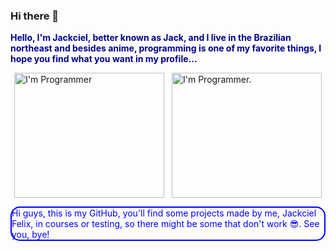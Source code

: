 ### Hi there 👋

<p style="color: darkblue; font-weight: bold">Hello, I'm Jackciel, better known as Jack, and I live in the Brazilian northeast and besides anime, programming is one of my favorite things, I hope you find what you want in my profile...</p>

<div style="display: flex; flex-direction: row; justify-content: space-around;">
  <img src="https://media1.giphy.com/media/RbDKaczqWovIugyJmW/giphy.webp?cid=6c09b9522baec5da4931e62ab65696b23ff1cfd96c89147b&rid=giphy.webp&ct=g" alt="I'm Programmer" style="width: 240px; height: 200px">
  <img src="https://media0.giphy.com/media/PTFRmGOgiPUS4/giphy.webp?cid=6c09b952a7c46d9b3f3373e478e4b01ed9f834050fcf822c&rid=giphy.webp&ct=g" alt="I'm Programmer." style="width: 240px; height: 200px">
</div>

<p style="color: blue; border: 2px solid blue; border-radius: 15px">Hi guys, this is my GitHub, you'll find some projects made by me, Jackciel Felix, in courses or testing, so there might be some that don't work 😎.  See you, bye!</p>
